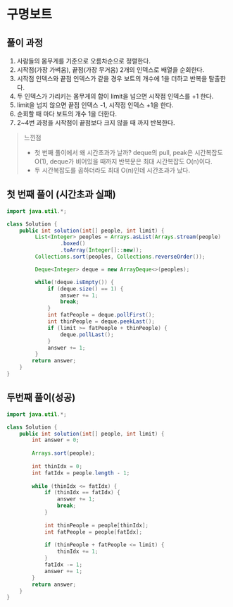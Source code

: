 # 구명보트

## 풀이 과정
1. 사람들의 몸무게를 기준으로 오름차순으로 정렬한다.
2. 시작점(가장 가벼움), 끝점(가장 무거움) 2개의 인덱스로 배열을 순회한다.
3. 시작점 인덱스와 끝점 인덱스가 같을 경우 보트의 개수에 1을 더하고 반복을 탈출한다.
3. 두 인덱스가 가리키는 몸무게의 합이 limit을 넘으면 시작점 인덱스를 +1 한다.
4. limit을 넘지 않으면 끝점 인덱스 -1, 시작점 인덱스 +1을 한다.
5. 순회할 때 마다 보트의 개수 1을 더한다.
5. 2~4번 과정을 시작점이 끝점보다 크지 않을 때 까지 반복한다.

> 느낀점
> - 첫 번째 풀이에서 왜 시간초과가 날까? deque의 pull, peak은 시간복잡도 O(1), deque가 비어있을 때까지 반복문은 최대 시간복잡도 O(n)이다.
> - 두 시간복잡도를 곱하더라도 최대 O(n)인데 시간초과가 났다.

## 첫 번째 풀이 (시간초과 실패)
```java
import java.util.*;

class Solution {
    public int solution(int[] people, int limit) {
         List<Integer> peoples = Arrays.asList(Arrays.stream(people)
                 .boxed()
                 .toArray(Integer[]::new));
         Collections.sort(peoples, Collections.reverseOrder());

         Deque<Integer> deque = new ArrayDeque<>(peoples);

         while(!deque.isEmpty()) {
             if (deque.size() == 1) {
                 answer += 1;
                 break;
             }
             int fatPeople = deque.pollFirst();
             int thinPeople = deque.peekLast();
             if (limit >= fatPeople + thinPeople) {
                 deque.pollLast();
             }
             answer += 1;
         }
        return answer;
    }
}


```

## 두번째 풀이(성공)
```java
import java.util.*;

class Solution {
    public int solution(int[] people, int limit) {
        int answer = 0;
        
        Arrays.sort(people);
        
        int thinIdx = 0;
        int fatIdx = people.length - 1;
        
        while (thinIdx <= fatIdx) {
            if (thinIdx == fatIdx) {
                answer += 1;
                break;
            }
            
            int thinPeople = people[thinIdx];
            int fatPeople = people[fatIdx];
            
            if (thinPeople + fatPeople <= limit) {
                thinIdx += 1;
            }
            fatIdx -= 1;
            answer += 1;
        }
        return answer;
    }
}
```